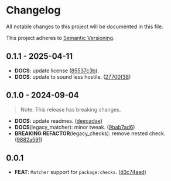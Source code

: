 # Changelog

All notable changes to this project will be documented in this file.

This project adheres to [Semantic Versioning](https://semver.org/spec/v2.0.0.html).

## 0.1.1 - 2025-04-11

- **DOCS**: update license ([85537c3b](https://github.com/lishaduck/legacy_checks/commit/85537c3bf642827589b2d9dd1673da57935fc571)).
- **DOCS**: update to sound less hostile. ([27700f38](https://github.com/lishaduck/legacy_checks/commit/27700f389e11708556273da3b2497cd518b90a52))

## 0.1.0 - 2024-09-04

> Note: This release has breaking changes.

- **DOCS**: update readmes. ([deecadae](https://github.com/lishaduck/legacy_checks/commit/deecadae3edee6b3f5f24c595f416e00a4fa9008))
- **DOCS**(legacy_matcher): minor tweak. ([9bab7ad6](https://github.com/lishaduck/legacy_checks/commit/9bab7ad654e4dea8c824bc515612c9c0f07933c5))
- **BREAKING** **REFACTOR**(legacy_checks): remove nested check. ([9882a591](https://github.com/lishaduck/legacy_checks/commit/9882a59141d0dc25a1b7af37f0ede7a72414dff9))

## 0.0.1

- **FEAT**: `Matcher` support for `package:checks`. ([d3c74aad](https://github.com/lishaduck/legacy_checks/commit/d3c74aade8c071209d77d34ef673d2f20c69ea4e))
